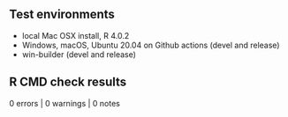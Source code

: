 ## Test environments
* local Mac OSX install, R 4.0.2
* Windows, macOS, Ubuntu 20.04 on Github actions (devel and release)
* win-builder (devel and release)

## R CMD check results

0 errors | 0 warnings | 0 notes



